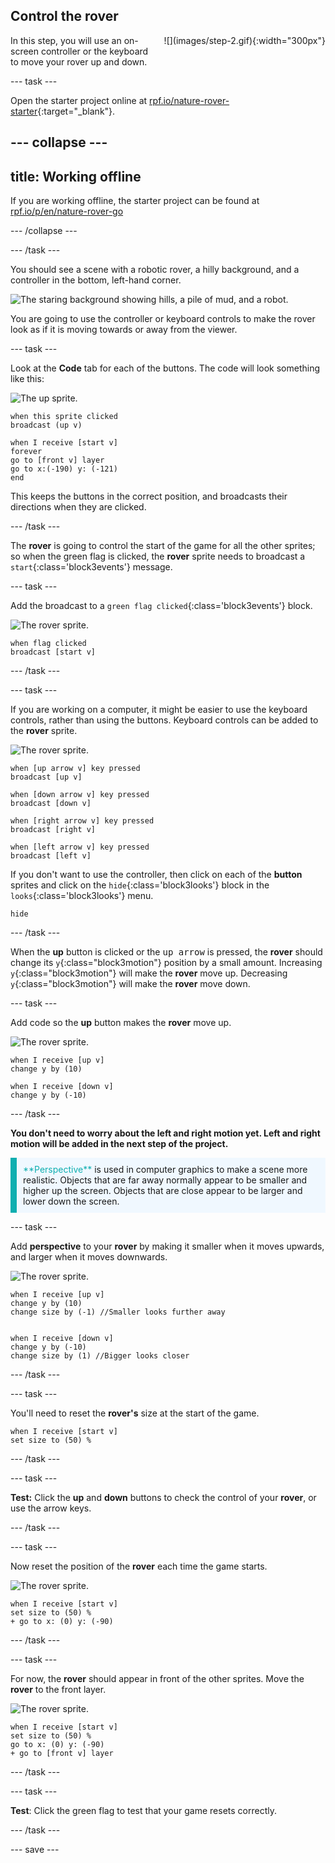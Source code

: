 ## Control the rover

<div style="display: flex; flex-wrap: wrap">
<div style="flex-basis: 200px; flex-grow: 1; margin-right: 15px;">
In this step, you will use an on-screen controller or the keyboard to move your rover up and down.
</div>
<div>
![](images/step-2.gif){:width="300px"}
</div>
</div>

--- task ---

Open the starter project online at [rpf.io/nature-rover-starter](https://rpf.io/nature-rover-starter){:target="_blank"}.

--- collapse ---
---
title: Working offline
---

If you are working offline, the starter project can be found at [rpf.io/p/en/nature-rover-go](https://rpf.io/p/en/nature-rover-go)

--- /collapse ---


--- /task ---

You should see a scene with a robotic rover, a hilly background, and a controller in the bottom, left-hand corner.

![The staring background showing hills, a pile of mud, and a robot.](images/starter-background.png)

You are going to use the controller or keyboard controls to make the rover look as if it is moving towards or away from the viewer.

--- task ---

Look at the **Code** tab for each of the buttons. The code will look something like this:

![The up sprite.](images/up-sprite.png)
```blocks3
when this sprite clicked
broadcast (up v)

when I receive [start v]
forever
go to [front v] layer
go to x:(-190) y: (-121)
end
```

This keeps the buttons in the correct position, and broadcasts their directions when they are clicked.

--- /task ---

The **rover** is going to control the start of the game for all the other sprites; so when the green flag is clicked, the **rover** sprite needs to broadcast a `start`{:class='block3events'} message.

--- task ---

Add the broadcast to a `green flag clicked`{:class='block3events'} block.

![The rover sprite.](images/rover-sprite.png)
```blocks3
when flag clicked
broadcast [start v]
``` 

--- /task ---

--- task ---

If you are working on a computer, it might be easier to use the keyboard controls, rather than using the buttons. Keyboard controls can be added to the **rover** sprite.

![The rover sprite.](images/rover-sprite.png)
```blocks3
when [up arrow v] key pressed
broadcast [up v]

when [down arrow v] key pressed
broadcast [down v]

when [right arrow v] key pressed
broadcast [right v]

when [left arrow v] key pressed
broadcast [left v]
```

If you don't want to use the controller, then click on each of the **button** sprites and click on the `hide`{:class='block3looks'} block in the `looks`{:class='block3looks'} 
menu.

```blocks3
hide
```

--- /task ---

When the **up** button is clicked or the <kbd>up arrow</kbd> is pressed, the **rover** should change its `y`{:class="block3motion"} position by a small amount. Increasing `y`{:class="block3motion"} will make the **rover** move up. Decreasing `y`{:class="block3motion"} will make the **rover** move down.

--- task ---

Add code so the **up** button makes the **rover** move up.

![The rover sprite.](images/rover-sprite.png)
```blocks3
when I receive [up v]
change y by (10)

when I receive [down v]
change y by (-10)
```

--- /task ---

**You don't need to worry about the left and right motion yet. Left and right motion will be added in the next step of the project.**

<p style="border-left: solid; border-width:10px; border-color: #0faeb0; background-color: aliceblue; padding: 10px;">
<span style="color: #0faeb0">**Perspective**</span> is used in computer graphics to make a scene more realistic. Objects that are far away normally appear to be smaller and higher up the screen. Objects that are close appear to be larger and lower down the screen.
</p>

--- task ---

Add **perspective** to your **rover** by making it smaller when it moves upwards, and larger when it moves downwards.

![The rover sprite.](images/rover-sprite.png)
```blocks3
when I receive [up v]
change y by (10)
change size by (-1) //Smaller looks further away


when I receive [down v]
change y by (-10)
change size by (1) //Bigger looks closer
```

--- /task ---

--- task ---

You'll need to reset the **rover's** size at the start of the game.

```blocks3
when I receive [start v]
set size to (50) %
```

--- /task ---


--- task ---

**Test:** Click the **up** and **down** buttons to check the control of your **rover**, or use the arrow keys.

--- /task ---

--- task ---

Now reset the position of the **rover** each time the game starts.

![The rover sprite.](images/rover-sprite.png)
```blocks3
when I receive [start v]
set size to (50) %
+ go to x: (0) y: (-90)
```

--- /task ---

--- task ---

For now, the **rover** should appear in front of the other sprites. Move the **rover** to the front layer.

![The rover sprite.](images/rover-sprite.png)
```blocks3
when I receive [start v]
set size to (50) %
go to x: (0) y: (-90)
+ go to [front v] layer
```

--- /task ---

--- task ---

**Test**: Click the green flag to test that your game resets correctly.

--- /task ---

--- save ---
